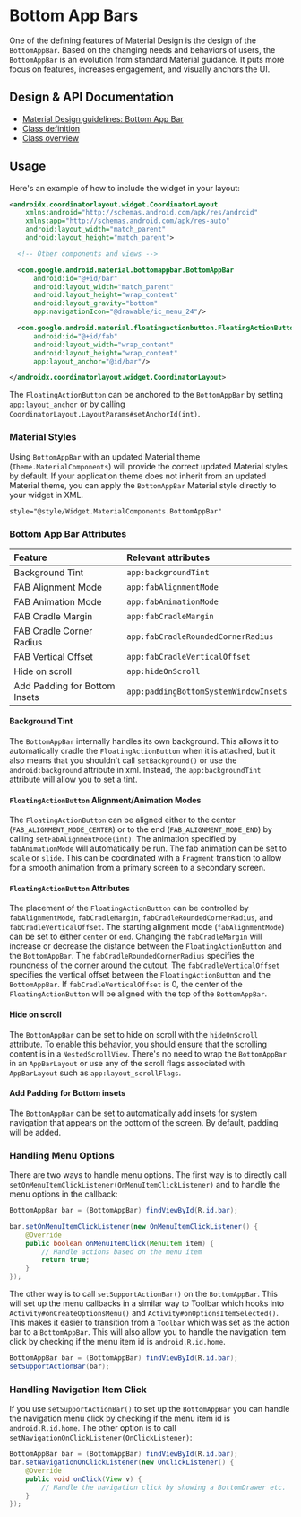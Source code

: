 <!--docs:
title: "Bottom App Bar"
layout: detail
section: components
excerpt: "A flexible toolbar designed to provide a typical Material Design experience."
iconId: bottom_app_bar
path: /catalog/bottom-app-bar/
-->

# Bottom App Bars

One of the defining features of Material Design is the design of the
`BottomAppBar`. Based on the changing needs and behaviors of users, the
`BottomAppBar` is an evolution from standard Material guidance. It puts more
focus on features, increases engagement, and visually anchors the UI.

## Design & API Documentation

-   [Material Design guidelines: Bottom App
    Bar](https://material.io/go/design-app-bar-bottom)
    <!--{: .icon-list-item.icon-list-item--spec }-->
-   [Class
    definition](https://github.com/material-components/material-components-android/tree/master/lib/java/com/google/android/material/bottomappbar/BottomAppBar.java)
    <!--{: .icon-list-item.icon-list-item--link }-->
-   [Class
    overview](https://developer.android.com/reference/com/google/android/material/bottomappbar/BottomAppBar)
    <!--{: .icon-list-item.icon-list-item--link }--> <!--{: .icon-list }-->

## Usage

Here's an example of how to include the widget in your layout:

```xml
<androidx.coordinatorlayout.widget.CoordinatorLayout
    xmlns:android="http://schemas.android.com/apk/res/android"
    xmlns:app="http://schemas.android.com/apk/res-auto"
    android:layout_width="match_parent"
    android:layout_height="match_parent">

  <!-- Other components and views -->

  <com.google.android.material.bottomappbar.BottomAppBar
      android:id="@+id/bar"
      android:layout_width="match_parent"
      android:layout_height="wrap_content"
      android:layout_gravity="bottom"
      app:navigationIcon="@drawable/ic_menu_24"/>

  <com.google.android.material.floatingactionbutton.FloatingActionButton
      android:id="@+id/fab"
      android:layout_width="wrap_content"
      android:layout_height="wrap_content"
      app:layout_anchor="@id/bar"/>

</androidx.coordinatorlayout.widget.CoordinatorLayout>
```

The `FloatingActionButton` can be anchored to the `BottomAppBar` by setting
`app:layout_anchor` or by calling
`CoordinatorLayout.LayoutParams#setAnchorId(int)`.

### Material Styles

Using `BottomAppBar` with an updated Material theme (`Theme.MaterialComponents`)
will provide the correct updated Material styles by default. If your application
theme does not inherit from an updated Material theme, you can apply the
`BottomAppBar` Material style directly to your widget in XML.

```xml
style="@style/Widget.MaterialComponents.BottomAppBar"
```

### Bottom App Bar Attributes

Feature                       | Relevant attributes
:---------------------------- | :------------------------------------
Background Tint               | `app:backgroundTint`
FAB Alignment Mode            | `app:fabAlignmentMode`
FAB Animation Mode            | `app:fabAnimationMode`
FAB Cradle Margin             | `app:fabCradleMargin`
FAB Cradle Corner Radius      | `app:fabCradleRoundedCornerRadius`
FAB Vertical Offset           | `app:fabCradleVerticalOffset`
Hide on scroll                | `app:hideOnScroll`
Add Padding for Bottom Insets | `app:paddingBottomSystemWindowInsets`

#### Background Tint

The `BottomAppBar` internally handles its own background. This allows it to
automatically cradle the `FloatingActionButton` when it is attached, but it also
means that you shouldn't call `setBackground()` or use the `android:background`
attribute in xml. Instead, the `app:backgroundTint` attribute will allow you to
set a tint.

#### `FloatingActionButton` Alignment/Animation Modes

The `FloatingActionButton` can be aligned either to the center
(`FAB_ALIGNMENT_MODE_CENTER`) or to the end (`FAB_ALIGNMENT_MODE_END`) by
calling `setFabAlignmentMode(int)`. The animation specified by
`fabAnimationMode` will automatically be run. The fab animation can be set to
`scale` or `slide`. This can be coordinated with a `Fragment` transition to
allow for a smooth animation from a primary screen to a secondary screen.

#### `FloatingActionButton` Attributes

The placement of the `FloatingActionButton` can be controlled by
`fabAlignmentMode`, `fabCradleMargin`, `fabCradleRoundedCornerRadius`, and
`fabCradleVerticalOffset`. The starting alignment mode (`fabAlignmentMode`) can
be set to either `center` or `end`. Changing the `fabCradleMargin` will increase
or decrease the distance between the `FloatingActionButton` and the
`BottomAppBar`. The `fabCradleRoundedCornerRadius` specifies the roundness of
the corner around the cutout. The `fabCradleVerticalOffset` specifies the
vertical offset between the `FloatingActionButton` and the `BottomAppBar`. If
`fabCradleVerticalOffset` is 0, the center of the `FloatingActionButton` will be
aligned with the top of the `BottomAppBar`.

#### Hide on scroll

The `BottomAppBar` can be set to hide on scroll with the `hideOnScroll`
attribute. To enable this behavior, you should ensure that the scrolling content
is in a `NestedScrollView`. There's no need to wrap the `BottomAppBar` in an
`AppBarLayout` or use any of the scroll flags associated with `AppBarLayout`
such as `app:layout_scrollFlags`.

#### Add Padding for Bottom insets

The `BottomAppBar` can be set to automatically add insets for system navigation
that appears on the bottom of the screen. By default, padding will be added.

### Handling Menu Options

There are two ways to handle menu options. The first way is to directly call
`setOnMenuItemClickListener(OnMenuItemClickListener)` and to handle the menu
options in the callback:

```java
BottomAppBar bar = (BottomAppBar) findViewById(R.id.bar);

bar.setOnMenuItemClickListener(new OnMenuItemClickListener() {
    @Override
    public boolean onMenuItemClick(MenuItem item) {
        // Handle actions based on the menu item
        return true;
    }
});
```

The other way is to call `setSupportActionBar()` on the `BottomAppBar`. This
will set up the menu callbacks in a similar way to Toolbar which hooks into
`Activity#onCreateOptionsMenu()` and `Activity#onOptionsItemSelected()`. This
makes it easier to transition from a `Toolbar` which was set as the action bar
to a `BottomAppBar`. This will also allow you to handle the navigation item
click by checking if the menu item id is `android.R.id.home`.

```java
BottomAppBar bar = (BottomAppBar) findViewById(R.id.bar);
setSupportActionBar(bar);
```

### Handling Navigation Item Click

If you use `setSupportActionBar()` to set up the `BottomAppBar` you can handle
the navigation menu click by checking if the menu item id is
`android.R.id.home`. The other option is to call
`setNavigationOnClickListener(OnClickListener)`:

```java
BottomAppBar bar = (BottomAppBar) findViewById(R.id.bar);
bar.setNavigationOnClickListener(new OnClickListener() {
    @Override
    public void onClick(View v) {
        // Handle the navigation click by showing a BottomDrawer etc.
    }
});
```

